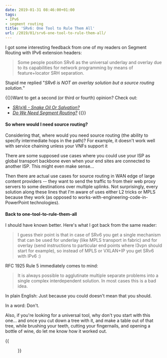 ```yaml
---
date: 2019-01-31 08:46:00+01:00
tags:
- IPv6
- segment routing
title: 'SRv6: One Tool to Rule Them All'
url: /2019/01/srv6-one-tool-to-rule-them-all/
---
```

I got some interesting feedback from one of my readers on Segment Routing with IPv6 extension headers:

> Some people position SRv6 as the universal underlay and overlay due to its capabilities for network programming by means of feature+locator SRH separation.

Stupid me replied "*SRv6 is NOT an overlay solution but a source routing solution.*"
<!--more-->
{{<note info>}}Want to get a second (or third or fourth) opinion? Check out:

* _[SR(x)6 - Snake Oil Or Salvation?](/2020/08/worth-reading-srx6-snake-oil/)_
* _[Do We Need Segment Routing?](/2021/10/worth-reading-need-segment-routing/)_
{{</note>}}

#### So where would I need source routing?

Considering that, where would you need source routing (the ability to specify intermediate hops in the path)? For example, it doesn't work well with service chaining unless your VNFs support it

There are some supposed use cases where you could use your ISP as global transport backbone even when your end sites are connected to another ISP. This might even make sense...

Then there are actual use cases for source routing in WAN edge of large content providers -- they want to send the traffic to from their web proxy servers to some destinations over multiple uplinks. Not surprisingly, every solution along these lines that I'm aware of uses either L2 tricks or MPLS because they work (as opposed to works-with-engineering-code-in-PowerPoint technologies).

#### Back to one-tool-to-rule-them-all

I should have known better. Here's what I got back from the same reader:

> I guess their point is that in case of SRv6 you get a single mechanism that can be used for underlay (like MPLS transport in fabric) and for overlay (send instructions to particular end points where l3vpn should start for example), so instead of MPLS or VXLAN+IP you get SRv6 with IPv6 :)

RFC 1925 Rule 5 immediately comes to mind:

> It is always possible to agglutinate multiple separate problems into a single complex interdependent solution. In most cases this is a bad idea.

In plain English: Just because you could doesn't mean that you should.

In a word: Don't.

Also, if you're looking for a universal tool, why don't you start with this one... and once you cut down a tree with it, and make a table out of that tree, while brushing your teeth, cutting your fingernails, and opening a bottle of wine, do let me know how it worked out.

{{<figure src="/2019/01/s1600-Universal+Tool.jpg">}}
